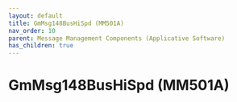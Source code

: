 ```yaml
---
layout: default
title: GmMsg148BusHiSpd (MM501A)
nav_order: 10
parent: Message Management Components (Applicative Software)
has_children: true
---
```

# GmMsg148BusHiSpd (MM501A)
